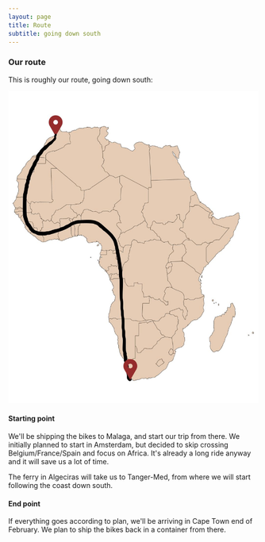 ```yaml
---
layout: page
title: Route
subtitle: going down south
---
```


### Our route

This is roughly our route, going down south:

![Route](/assets/img/route.jpg)

#### Starting point
We'll be shipping the bikes to Malaga, and start our trip from there. We initially planned to start in Amsterdam, but decided to skip crossing Belgium/France/Spain and focus on Africa. It's already a long ride anyway and it will save us a lot of time. 

The ferry in Algeciras will take us to Tanger-Med, from where we will start following the coast down south.

#### End point

If everything goes according to plan, we'll be arriving in Cape Town end of February. We plan to ship the bikes back in a container from there.
